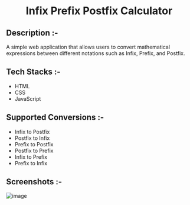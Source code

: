 # <p align="center">Infix Prefix Postfix Calculator</p>

## Description :-

A simple web application that allows users to convert mathematical expressions between different notations such as Infix, Prefix, and Postfix.

## Tech Stacks :-

- HTML
- CSS
- JavaScript

## Supported Conversions :-

- Infix to Postfix
- Postfix to Infix
- Prefix to Postfix
- Postfix to Prefix
- Infix to Prefix
- Prefix to Infix

## Screenshots :-

![image](https://github.com/Rakesh9100/CalcDiverse/assets/73993775/615b0eba-17e5-4c3e-b7f3-912f6fe329b8)
